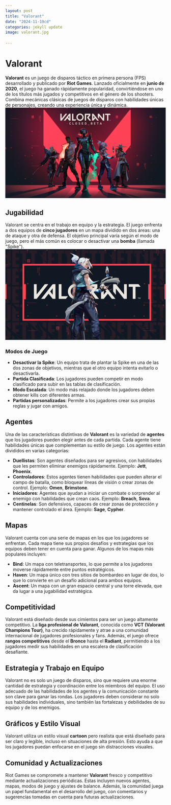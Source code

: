 ```yaml
---
layout: post
title: "Valorant"
date: "2024-11-19cd"
categories: jekyll update
image: valorant.jpg

---
```

# Valorant

**Valorant** es un juego de disparos táctico en primera persona (FPS) desarrollado y publicado por **Riot Games**. Lanzado oficialmente en **junio de 2020**, el juego ha ganado rápidamente popularidad, convirtiéndose en uno de los títulos más jugados y competitivos en el género de los shooters. Combina mecánicas clásicas de juegos de disparos con habilidades únicas de personajes, creando una experiencia única y dinámica.
<img src="valorant1.jpg" alt="imagen de valorant">
## Jugabilidad

Valorant se centra en el trabajo en equipo y la estrategia. El juego enfrenta a dos equipos de **cinco jugadores** en un mapa dividido en dos áreas: una de ataque y otra de defensa. El objetivo principal varía según el modo de juego, pero el más común es colocar o desactivar una **bomba** (llamada "Spike").
<img src="valorant.jpg" alt="imagen de valorant">
### Modos de Juego
- **Desactivar la Spike**: Un equipo trata de plantar la Spike en una de las dos zonas de objetivos, mientras que el otro equipo intenta evitarlo o desactivarla.
- **Partida Clasificada**: Los jugadores pueden competir en modo clasificado para subir en las tablas de clasificación.
- **Modo Escalada**: Un modo más relajado donde los jugadores deben obtener kills con diferentes armas.
- **Partidas personalizadas**: Permite a los jugadores crear sus propias reglas y jugar con amigos.

## Agentes

Una de las características distintivas de **Valorant** es la variedad de **agentes** que los jugadores pueden elegir antes de cada partida. Cada agente tiene habilidades únicas que complementan su estilo de juego. Los agentes están divididos en varias categorías:

- **Duellistas**: Son agentes diseñados para ser agresivos, con habilidades que les permiten eliminar enemigos rápidamente. Ejemplo: **Jett**, **Phoenix**.
- **Controladores**: Estos agentes tienen habilidades que pueden alterar el campo de batalla, como bloquear líneas de visión o crear zonas de control. Ejemplo: **Omen**, **Brimstone**.
- **Iniciadores**: Agentes que ayudan a iniciar un combate o sorprender al enemigo con habilidades que crean caos. Ejemplo: **Breach**, **Sova**.
- **Centinelas**: Son defensivos, capaces de crear zonas de protección y mantener controlado el área. Ejemplo: **Sage**, **Cypher**.

## Mapas

Valorant cuenta con una serie de mapas en los que los jugadores se enfrentan. Cada mapa tiene sus propios desafíos y estrategias que los equipos deben tener en cuenta para ganar. Algunos de los mapas más populares incluyen:

- **Bind**: Un mapa con teletransportes, lo que permite a los jugadores moverse rápidamente entre puntos estratégicos.
- **Haven**: Un mapa único con tres sitios de bombardeo en lugar de dos, lo que lo convierte en un desafío adicional para ambos equipos.
- **Ascent**: Un mapa con un gran espacio central y una torre elevada, que da lugar a una jugabilidad estratégica.

## Competitividad

Valorant está diseñado desde sus cimientos para ser un juego altamente competitivo. La **liga profesional de Valorant**, conocida como **VCT (Valorant Champions Tour)**, ha crecido rápidamente y atrae a una comunidad internacional de jugadores profesionales y fans. Además, el juego ofrece **rangos competitivos** desde el **Bronce** hasta el **Radiant**, permitiendo a los jugadores medir sus habilidades en una escalera de clasificación desafiante.

## Estrategia y Trabajo en Equipo

Valorant no es solo un juego de disparos, sino que requiere una enorme cantidad de estrategia y coordinación entre los miembros del equipo. El uso adecuado de las habilidades de los agentes y la comunicación constante son clave para ganar las rondas. Los jugadores deben considerar no solo sus habilidades individuales, sino también las fortalezas y debilidades de su equipo y de los enemigos.

## Gráficos y Estilo Visual

Valorant utiliza un estilo visual **cartoon** pero realista que está diseñado para ser claro y legible, incluso en situaciones de alta presión. Esto ayuda a que los jugadores puedan enfocarse en el juego sin distracciones visuales.

## Comunidad y Actualizaciones

Riot Games se compromete a mantener **Valorant** fresco y competitivo mediante actualizaciones periódicas. Estas incluyen nuevos agentes, mapas, modos de juego y ajustes de balance. Además, la comunidad juega un papel fundamental en el desarrollo del juego, con comentarios y sugerencias tomadas en cuenta para futuras actualizaciones.



